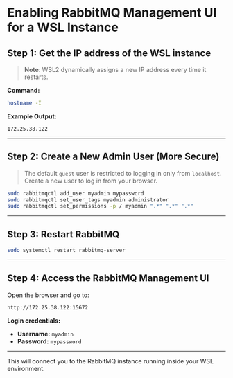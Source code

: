 
# Enabling RabbitMQ Management UI for a WSL Instance

## Step 1: Get the IP address of the WSL instance

> **Note**: WSL2 dynamically assigns a new IP address every time it restarts.

**Command:**
```bash
hostname -I
```

**Example Output:**
```
172.25.38.122
```

---

## Step 2: Create a New Admin User (More Secure)

> The default `guest` user is restricted to logging in only from `localhost`.  
Create a new user to log in from your browser.

```bash
sudo rabbitmqctl add_user myadmin mypassword
sudo rabbitmqctl set_user_tags myadmin administrator
sudo rabbitmqctl set_permissions -p / myadmin ".*" ".*" ".*"
```

---

## Step 3: Restart RabbitMQ

```bash
sudo systemctl restart rabbitmq-server
```

---

## Step 4: Access the RabbitMQ Management UI

Open the browser and go to:

```
http://172.25.38.122:15672
```

**Login credentials:**

- **Username:** `myadmin`  
- **Password:** `mypassword`

---

This will connect you to the RabbitMQ instance running inside your WSL environment.
